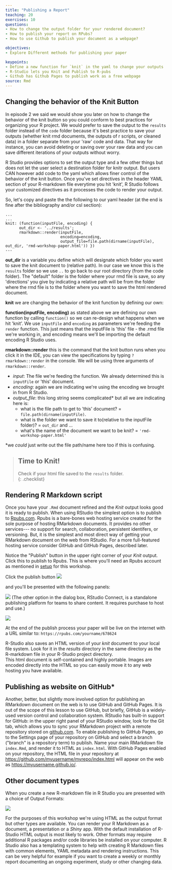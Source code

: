 ```yaml
---
title: "Publishing a Report"
teaching: 20
exercises: 10
questions:
- How to change the output folder for your rendered document?
- How to publish your report on RPubs?
- How to use Github to publish your document as a webpage?

objectives:
- Explore Different methods for publishing your paper

keypoints:
- Define a new function for `knit` in the yaml to change your outputs
- R-Studio lets you Knit and Publish to R-pubs
- Github has Github Pages to publish work as a free webpage
source: Rmd
---
```


## Changing the behavior of the Knit Button

In episode 2 we said we would show you later on how to change the behavior of the knit button so you could conform to best practices for organizing your R project. We would prefer to save the output to the `results` folder instead of the `code` folder because it's best practice to save your outputs (whether knit rmd documents, the outputs of r scripts, or cleaned data) in a folder separate from your 'raw' code and data. That way for instance, you can avoid deleting or saving over your raw data and you can save different iterations of your outputs without worry. 

R Studio provides options to set the output type and a few other things but does not let the user select a destination folder for knitr output.  But users CAN however add code to the yaml which allows finer control of the behavior of the knit button. Once you've set directives in the header YAML section of your R-markdown file everytime you hit 'knit', R Studio follows your customized directives as it processes the code to render your output. 

So, let's copy and paste the the following to our yaml header (at the end is fine after the bibliography and/or csl section):

```
...
...
knit: (function(inputFile, encoding) { 
      out_dir <- '../results';
      rmarkdown::render(inputFile,
                        encoding=encoding, 
                        output_file=file.path(dirname(inputFile), out_dir, 'rmd-workshop-paper.html')) })
---
```
**out_dir** is a variable you define which will designate which folder you want to save the knit document to (relative path). In our case we know this is the `results` folder so we use `..` to go back to our root directory (from the code folder). The "default" folder is the folder where your rmd file is save, so any 'directions' you give by indicating a relative path will be from the folder where the rmd file is to the folder where you want to save the html rendered document. 

**knit** we are changing the behavior of the knit function by defining our own:

**function(inputFile, encoding)** as stated above we are defining our own function by calling `function()` so we can re-design what happens when we hit 'knit'. We use `inputFile` and `encoding` as parameters we're feeding the `render` function. This just means that the inputFile is 'this' file - the .rmd file we're working in, and encoding means we'll be importing the default encoding R Studio uses. 

**rmarkdown::render** this is the command that the knit button runs when you click it in the IDE, you can view the specifications by typing `?rmarkdown::render` in the console. We will be using three arguments of `rmarkdown::render`. 

- *input*: The file we're feeding the function. We already determined this is `inputFile` or 'this' document.
- *encoding*: again we are indicating we're using the encoding we brought in from R Studio.
- *output_file*: this long string seems complicated* but all we are indicating here is:
    - what is the file path to get to 'this' document? = `file.path(dirname(inputFile)`. 
    - what is the folder we want to save it to(relative to the inputFile folder)? = `out_dir` and ...
    - what's the name of the document we want to be knit? = `'rmd-workshop-paper.html'`
    
\*we *could* just write out the file path/name here too if this is confusing.  
  
> ## Time to Knit!
> Check if your html file saved to the `results` folder.   
{: .checklist}

##  Rendering R Markdown script 

Once you have your `.Rmd` document refined and the _Knit_ output looks good it is ready to publish.  When using RStudio the simplest option is to publish to [Rpubs.com](https://rpubs.com).  Rpubs is a bare-bones web hosting service created for the sole purpose of hosting RMarkdown documents.  It provides no other services--- no support for search, collaboration, persistent identifers, or versioning.  But, it is the simplest and most direct way of getting your RMarkdown document on the web from RStudio.  For a more full-featured hosting service consider GitHub and GitHub Pages, described later.

Notice the "Publish" button in the upper right corner of your _Knit_ output.  Click this to publish to Rpubs.  This is where you'll need an Rpubs account as mentioned in [setup](#FIXME) 
for this workshop.  

Click the publish button 
![](../fig/r-studio-knit-publish-button-scrnshot.png)

and you'll be presented with the following panels:

![](../fig/11-r-studio-knit-publish-to-scrnshot.png)
(The other option in the dialog box, RStudio Connect, is a standalone publishing platform for teams to share content.  It requires purchase to host and use.)

![](../fig/11-r-studio-knit-publish-confirm-scrnshot.png)

At the end of the publish process your paper will be live on the internet 
with a URL similar to: `https://rpubs.com/yourname/678624`

R-Studio also saves an HTML version of your *knit* document to your local file system.  Look for it in the *results* 
directory in the same directory as the R-markdown file in your R-Studio project directory.  
This html document is self-contained and highly portable.  Images are encoded directly into the HTML so you can easily move it to any web hosting you have available.


## Publishing as website on GitHub*

Another, better, but slightly more involved option for publishing an RMarkdown document on the web is to use GitHub and GitHub Pages.  It is out of the scope of this lesson to use GitHub, but briefly, GitHub is a widely-used version control and collaboration system.  RStudio has built-in support for GitHub: in the upper right panel of your RStudio window, look for the Git tab, which allows you to sync your RMarkdown project with a remote repository stored on [github.com](https://github.com).  To enable publishing to GitHub Pages, go to the Settings page of your repository on GitHub and select a branch ("branch" is a repository term) to publish.  Name your main RMarkdown file `index.Rmd`, and render it to HTML as `index.html`.  With GitHub Pages enabled on your repository, the HTML file in your repository at https://github.com/myusername/myrepo/index.html will appear on the web as https://myusername.github.io/.

## Other document types

When you create a new R-markdown file in R Studio you are presented with a choice of Output Formats:

![](../fig/11-rstudio-output-formats-scrnshot.png)

For the purposes of this workshop we're using HTML as the output format but other types are available.  You can render your R Markdown as a document, a presentation or a *Shiny* app.  With the default installation of R-Studio HTML output is most likely to work.  Other formats may require additional R packages and/or code libraries be installed on your computer.  R Studio also has a templating system to help with creating R Markdown files with common elements, YAML metadata and rendering instructions.  This can be very helpful for example if you want to create a weekly or monthly report documenting an ongoing experiment, study or other changing data.




